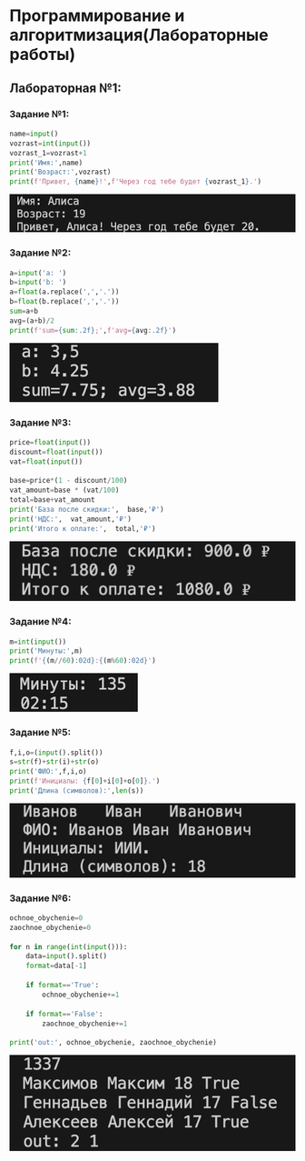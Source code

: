 <h1>Программирование и алгоритмизация(Лабораторные работы)</h1>

<h2>Лабораторная №1:</h2>

<h3>Задание №1:</h3>

```python
name=input()
vozrast=int(input())
vozrast_1=vozrast+1
print('Имя:',name)
print('Возраст:',vozrast)
print(f'Привет, {name}!',f'Через год тебе будет {vozrast_1}.')
```
![exe1.png](images/lab01/exe1.png)

<h3>Задание №2:</h3>

```python
a=input('a: ')
b=input('b: ')
a=float(a.replace(',','.'))
b=float(b.replace(',','.'))
sum=a+b
avg=(a+b)/2
print(f'sum={sum:.2f};',f'avg={avg:.2f}')
```
![exe2.png](images/lab01/exe2.png)


<h3>Задание №3:</h3>

```python
price=float(input())
discount=float(input())
vat=float(input())

base=price*(1 - discount/100)
vat_amount=base * (vat/100)
total=base+vat_amount
print('База после скидки:',  base,'₽')
print('НДС:',  vat_amount,'₽')
print('Итого к оплате:',  total,'₽')
```
![exe3.png](images/lab01/exe3.png)

<h3>Задание №4:</h3>

```python
m=int(input())
print('Минуты:',m)
print(f'{(m//60):02d}:{(m%60):02d}')
```
![exe4.png](images/lab01/exe4.png)

<h3>Задание №5:</h3>

```python
f,i,o=(input().split())
s=str(f)+str(i)+str(o)
print('ФИО:',f,i,o)
print(f'Инициалы: {f[0]+i[0]+o[0]}.')
print('Длина (символов):',len(s))
```
![exe5.png](images/lab01/exe5.png)

<h3>Задание №6:</h3>

```python
ochnoe_obychenie=0
zaochnoe_obychenie=0

for n in range(int(input())):
    data=input().split()
    format=data[-1]

    if format=='True':
        ochnoe_obychenie+=1

    if format=='False':
        zaochnoe_obychenie+=1

print('out:', ochnoe_obychenie, zaochnoe_obychenie)
```
![exe6.png](images/lab01/exe6.png)





















